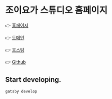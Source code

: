 # 조이요가 스튜디오 홈페이지

👉 [홈페이지](https://zoeyyoga.com/)

👉 [도메인](https://hosting.cafe24.com/?controller=myservice_domain_info&method=nameserver)

👉 [호스팅](https://app.netlify.com/teams/zoeyyoga/overview)

👉 [Github](https://github.com/zoeyyoga/zoey)

## Start developing.

`gatsby develop`
